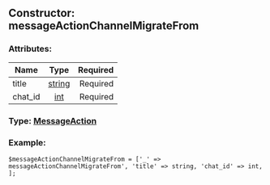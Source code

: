 ## Constructor: messageActionChannelMigrateFrom  

### Attributes:

| Name     |    Type       | Required |
|----------|:-------------:|---------:|
|title|[string](../types/string.md) | Required|
|chat\_id|[int](../types/int.md) | Required|



### Type: [MessageAction](../types/MessageAction.md)


### Example:

```
$messageActionChannelMigrateFrom = ['_' => messageActionChannelMigrateFrom', 'title' => string, 'chat_id' => int, ];
```